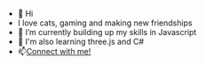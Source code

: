 - 👋 Hi
- I love cats, gaming and making new friendships
- 🌱 I’m currently building up my skills in Javascript
- 🔬 I'm also learning three.js and C#
- 📫[Connect with me!](https://www.linkedin.com/in/terina-arona-haua/)

<!---
Terina-Arona-Haua/Terina-Arona-Haua is a ✨ special ✨ repository because its `README.md` (this file) appears on your GitHub profile.
You can click the Preview link to take a look at your changes.
--->
